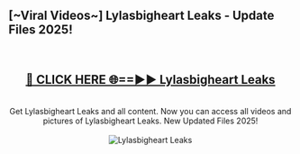<h2>[~Viral Videos~] Lylasbigheart Leaks - Update Files 2025!</h2>
<br>
<div align="center">
<h2><a href="https://betterlinks.top/A2PfLJ" rel="nofollow">🔴 CLICK HERE 🌐==►► Lylasbigheart Leaks</a></h2>
<br>
Get Lylasbigheart Leaks and all content. Now you can access all videos and pictures of Lylasbigheart Leaks. New Updated Files 2025!
<br>
<br>
<a href="https://betterlinks.top/A2PfLJ" rel="nofollow" data-target="animated-image.originalLink"><img src="https://i.ibb.co.com/WyWwxjT/player-gif2.gif" alt="Lylasbigheart Leaks" style="max-width: 100%; display: inline-block;" data-target="animated-image.originalImage"></a>
</div>
<br>
